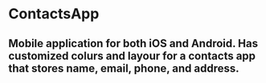 # ContactsApp
## Mobile application for both iOS and Android. Has customized colurs and layour for a contacts app that stores name, email, phone, and address.
